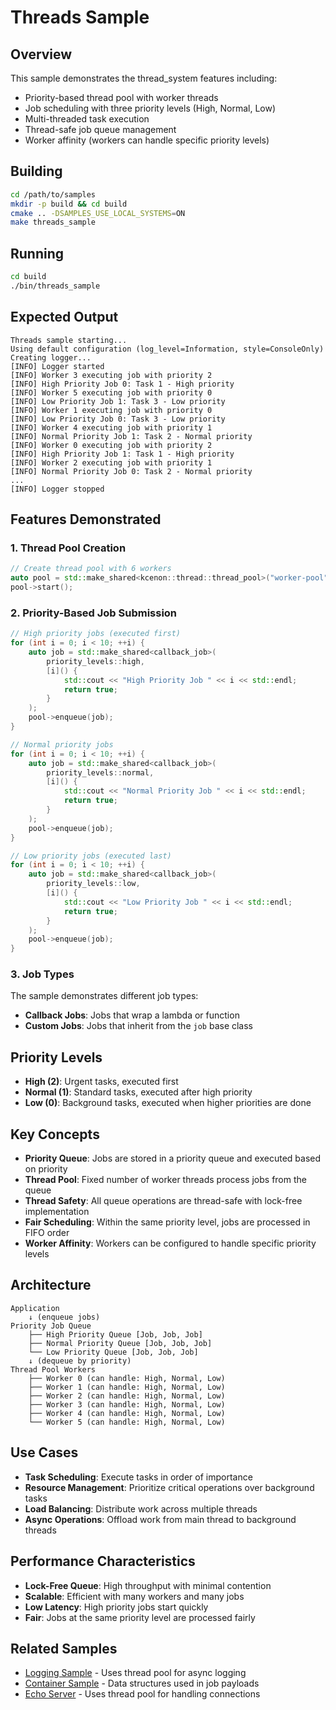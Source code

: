 # Threads Sample

## Overview

This sample demonstrates the thread_system features including:

- Priority-based thread pool with worker threads
- Job scheduling with three priority levels (High, Normal, Low)
- Multi-threaded task execution
- Thread-safe job queue management
- Worker affinity (workers can handle specific priority levels)

## Building

```bash
cd /path/to/samples
mkdir -p build && cd build
cmake .. -DSAMPLES_USE_LOCAL_SYSTEMS=ON
make threads_sample
```

## Running

```bash
cd build
./bin/threads_sample
```

## Expected Output

```
Threads sample starting...
Using default configuration (log_level=Information, style=ConsoleOnly)
Creating logger...
[INFO] Logger started
[INFO] Worker 3 executing job with priority 2
[INFO] High Priority Job 0: Task 1 - High priority
[INFO] Worker 5 executing job with priority 0
[INFO] Low Priority Job 1: Task 3 - Low priority
[INFO] Worker 1 executing job with priority 0
[INFO] Low Priority Job 0: Task 3 - Low priority
[INFO] Worker 4 executing job with priority 1
[INFO] Normal Priority Job 1: Task 2 - Normal priority
[INFO] Worker 0 executing job with priority 2
[INFO] High Priority Job 1: Task 1 - High priority
[INFO] Worker 2 executing job with priority 1
[INFO] Normal Priority Job 0: Task 2 - Normal priority
...
[INFO] Logger stopped
```

## Features Demonstrated

### 1. Thread Pool Creation

```cpp
// Create thread pool with 6 workers
auto pool = std::make_shared<kcenon::thread::thread_pool>("worker-pool", 6);
pool->start();
```

### 2. Priority-Based Job Submission

```cpp
// High priority jobs (executed first)
for (int i = 0; i < 10; ++i) {
    auto job = std::make_shared<callback_job>(
        priority_levels::high,
        [i]() {
            std::cout << "High Priority Job " << i << std::endl;
            return true;
        }
    );
    pool->enqueue(job);
}

// Normal priority jobs
for (int i = 0; i < 10; ++i) {
    auto job = std::make_shared<callback_job>(
        priority_levels::normal,
        [i]() {
            std::cout << "Normal Priority Job " << i << std::endl;
            return true;
        }
    );
    pool->enqueue(job);
}

// Low priority jobs (executed last)
for (int i = 0; i < 10; ++i) {
    auto job = std::make_shared<callback_job>(
        priority_levels::low,
        [i]() {
            std::cout << "Low Priority Job " << i << std::endl;
            return true;
        }
    );
    pool->enqueue(job);
}
```

### 3. Job Types

The sample demonstrates different job types:

- **Callback Jobs**: Jobs that wrap a lambda or function
- **Custom Jobs**: Jobs that inherit from the `job` base class

## Priority Levels

- **High (2)**: Urgent tasks, executed first
- **Normal (1)**: Standard tasks, executed after high priority
- **Low (0)**: Background tasks, executed when higher priorities are done

## Key Concepts

- **Priority Queue**: Jobs are stored in a priority queue and executed based on priority
- **Thread Pool**: Fixed number of worker threads process jobs from the queue
- **Thread Safety**: All queue operations are thread-safe with lock-free implementation
- **Fair Scheduling**: Within the same priority level, jobs are processed in FIFO order
- **Worker Affinity**: Workers can be configured to handle specific priority levels

## Architecture

```
Application
    ↓ (enqueue jobs)
Priority Job Queue
    ├── High Priority Queue [Job, Job, Job]
    ├── Normal Priority Queue [Job, Job, Job]
    └── Low Priority Queue [Job, Job, Job]
    ↓ (dequeue by priority)
Thread Pool Workers
    ├── Worker 0 (can handle: High, Normal, Low)
    ├── Worker 1 (can handle: High, Normal, Low)
    ├── Worker 2 (can handle: High, Normal, Low)
    ├── Worker 3 (can handle: High, Normal, Low)
    ├── Worker 4 (can handle: High, Normal, Low)
    └── Worker 5 (can handle: High, Normal, Low)
```

## Use Cases

- **Task Scheduling**: Execute tasks in order of importance
- **Resource Management**: Prioritize critical operations over background tasks
- **Load Balancing**: Distribute work across multiple threads
- **Async Operations**: Offload work from main thread to background threads

## Performance Characteristics

- **Lock-Free Queue**: High throughput with minimal contention
- **Scalable**: Efficient with many workers and many jobs
- **Low Latency**: High priority jobs start quickly
- **Fair**: Jobs at the same priority level are processed fairly

## Related Samples

- [Logging Sample](../logging_sample/README.md) - Uses thread pool for async logging
- [Container Sample](../container_sample/README.md) - Data structures used in job payloads
- [Echo Server](../echo_server/README.md) - Uses thread pool for handling connections

